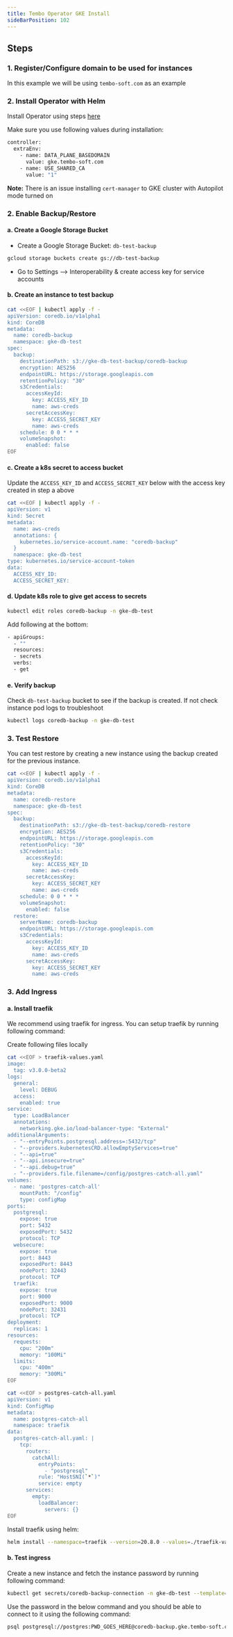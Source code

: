 ```yaml
---
title: Tembo Operator GKE Install
sideBarPosition: 102
---
```


## Steps

### 1. Register/Configure domain to be used for instances

In this example we will be using `tembo-soft.com` as an example

### 2. Install Operator with Helm

Install Operator using steps [here](overview)

Make sure you use following values during installation:

```bash
controller:
  extraEnv:
    - name: DATA_PLANE_BASEDOMAIN
      value: gke.tembo-soft.com
    - name: USE_SHARED_CA
      value: "1"
```

**Note:** There is an issue installing `cert-manager` to GKE cluster with Autopilot mode turned on

### 2. Enable Backup/Restore

#### a. Create a Google Storage Bucket

* Create a Google Storage Bucket: `db-test-backup`
```bash
gcloud storage buckets create gs://db-test-backup
```
* Go to Settings --> Interoperability & create access key for service accounts

#### b. Create an instance to test backup

```bash 
cat <<EOF | kubectl apply -f -
apiVersion: coredb.io/v1alpha1
kind: CoreDB
metadata:
  name: coredb-backup
  namespace: gke-db-test
spec:
  backup:
    destinationPath: s3://gke-db-test-backup/coredb-backup
    encryption: AES256
    endpointURL: https://storage.googleapis.com
    retentionPolicy: "30"
    s3Credentials:
      accessKeyId:
        key: ACCESS_KEY_ID
        name: aws-creds
      secretAccessKey:
        key: ACCESS_SECRET_KEY
        name: aws-creds
    schedule: 0 0 * * *
    volumeSnapshot:
      enabled: false
EOF
```

#### c. Create a k8s secret to access bucket

Update the `ACCESS_KEY_ID` and `ACCESS_SECRET_KEY` below with the access key created in step a above

```bash
cat <<EOF | kubectl apply -f -
apiVersion: v1
kind: Secret
metadata:
  name: aws-creds 
  annotations: {
    kubernetes.io/service-account.name: "coredb-backup"
  }
  namespace: gke-db-test
type: kubernetes.io/service-account-token
data:
  ACCESS_KEY_ID: 
  ACCESS_SECRET_KEY: 
```

#### d. Update k8s role to give get access to secrets

```bash
kubectl edit roles coredb-backup -n gke-db-test
```

Add following at the bottom:

```bash
- apiGroups:
  - ""
  resources:
  - secrets
  verbs:
  - get
```

#### e. Verify backup

Check `db-test-backup` bucket to see if the backup is created. If not check instance pod logs to troubleshoot

```bash
kubectl logs coredb-backup -n gke-db-test
```

### 3. Test Restore

You can test restore by creating a new instance using the backup created for the previous instance.

```bash
cat <<EOF | kubectl apply -f -
apiVersion: coredb.io/v1alpha1
kind: CoreDB
metadata:
  name: coredb-restore
  namespace: gke-db-test
spec:
  backup:
    destinationPath: s3://gke-db-test-backup/coredb-restore
    encryption: AES256
    endpointURL: https://storage.googleapis.com
    retentionPolicy: "30"
    s3Credentials:
      accessKeyId:
        key: ACCESS_KEY_ID
        name: aws-creds
      secretAccessKey:
        key: ACCESS_SECRET_KEY
        name: aws-creds
    schedule: 0 0 * * *
    volumeSnapshot:
      enabled: false
  restore:
    serverName: coredb-backup
    endpointURL: https://storage.googleapis.com
    s3Credentials:
      accessKeyId:
        key: ACCESS_KEY_ID
        name: aws-creds
      secretAccessKey:
        key: ACCESS_SECRET_KEY
        name: aws-creds
```

### 3. Add Ingress

#### a. Install traefik

We recommend using traefik for ingress. You can setup traefik by running following command:

Create following files locally

```bash
cat <<EOF > traefik-values.yaml
image:
  tag: v3.0.0-beta2
logs:
  general:
    level: DEBUG
  access:
    enabled: true
service:
  type: LoadBalancer
  annotations:
    networking.gke.io/load-balancer-type: "External"
additionalArguments:
  - "--entryPoints.postgresql.address=:5432/tcp"
  - "--providers.kubernetesCRD.allowEmptyServices=true"
  - "--api=true"
  - "--api.insecure=true"
  - "--api.debug=true"
  - "--providers.file.filename=/config/postgres-catch-all.yaml"
volumes:
  - name: 'postgres-catch-all'
    mountPath: "/config"
    type: configMap
ports:
  postgresql:
    expose: true
    port: 5432
    exposedPort: 5432
    protocol: TCP
  websecure:
    expose: true
    port: 8443
    exposedPort: 8443
    nodePort: 32443
    protocol: TCP
  traefik:
    expose: true
    port: 9000
    exposedPort: 9000
    nodePort: 32431
    protocol: TCP
deployment:
  replicas: 1
resources:
  requests:
    cpu: "200m"
    memory: "100Mi"
  limits:
    cpu: "400m"
    memory: "300Mi"
EOF
```

```bash
cat <<EOF > postgres-catch-all.yaml
apiVersion: v1
kind: ConfigMap
metadata:
  name: postgres-catch-all
  namespace: traefik
data:
  postgres-catch-all.yaml: |
    tcp:
      routers:
        catchAll:
          entryPoints:
            - "postgresql"
          rule: "HostSNI(`*`)"
          service: empty
      services:
        empty:
          loadBalancer:
            servers: {}
EOF
```

Install traefik using helm:

```bash
helm install --namespace=traefik --version=20.8.0 --values=./traefik-values.yaml traefik traefik/traefik
```

#### b. Test ingress

Create a new instance and fetch the instance password by running following command: 

```bash
kubectl get secrets/coredb-backup-connection -n gke-db-test --template={{.data.password}} | base64 -D
```

Use the password in the below command and you should be able to connect to it using the following command:

```bash
psql postgresql://postgres:PWD_GOES_HERE@coredb-backup.gke.tembo-soft.com:5432
```

